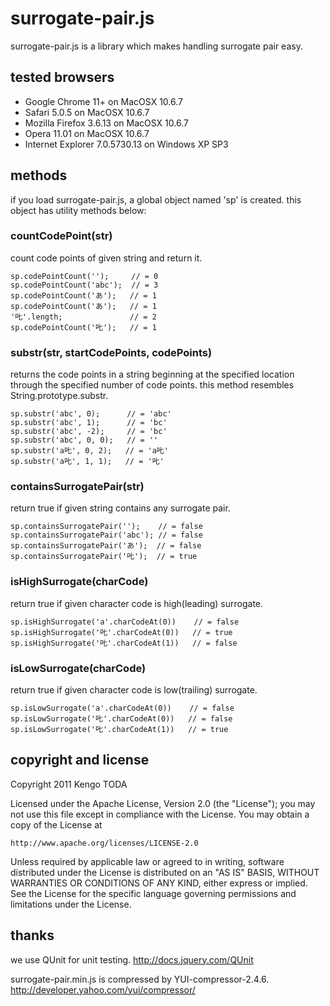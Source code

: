 surrogate-pair.js
=================
surrogate-pair.js is a library which makes handling surrogate pair easy.

tested browsers
---------------
- Google Chrome 11+ on MacOSX 10.6.7
- Safari 5.0.5 on MacOSX 10.6.7
- Mozilla Firefox 3.6.13 on MacOSX 10.6.7
- Opera 11.01 on MacOSX 10.6.7
- Internet Explorer 7.0.5730.13 on Windows XP SP3

methods
-------
if you load surrogate-pair.js, a global object named 'sp' is created.
this object has utility methods below:

### countCodePoint(str)
count code points of given string and return it.

    sp.codePointCount('');     // = 0
    sp.codePointCount('abc');  // = 3
    sp.codePointCount('あ');   // = 1
    sp.codePointCount('あ');   // = 1
    '𠮟'.length;               // = 2
    sp.codePointCount('𠮟');   // = 1


### substr(str, startCodePoints, codePoints)
returns the code points in a string beginning at the specified location through the specified number of code points.
this method resembles String.prototype.substr.

    sp.substr('abc', 0);      // = 'abc'
    sp.substr('abc', 1);      // = 'bc'
    sp.substr('abc', -2);     // = 'bc'
    sp.substr('abc', 0, 0);   // = ''
    sp.substr('a𠮟', 0, 2);   // = 'a𠮟'
    sp.substr('a𠮟', 1, 1);   // = '𠮟'


### containsSurrogatePair(str)
return true if given string contains any surrogate pair.

    sp.containsSurrogatePair('');    // = false
    sp.containsSurrogatePair('abc'); // = false
    sp.containsSurrogatePair('あ');  // = false
    sp.containsSurrogatePair('𠮟');  // = true

### isHighSurrogate(charCode)
return true if given character code is high(leading) surrogate.

    sp.isHighSurrogate('a'.charCodeAt(0))    // = false
    sp.isHighSurrogate('𠮟'.charCodeAt(0))   // = true
    sp.isHighSurrogate('𠮟'.charCodeAt(1))   // = false

### isLowSurrogate(charCode)
return true if given character code is low(trailing) surrogate.

    sp.isLowSurrogate('a'.charCodeAt(0))    // = false
    sp.isLowSurrogate('𠮟'.charCodeAt(0))   // = false
    sp.isLowSurrogate('𠮟'.charCodeAt(1))   // = true


copyright and license
---------------------
Copyright 2011 Kengo TODA

Licensed under the Apache License, Version 2.0 (the "License");
you may not use this file except in compliance with the License.
You may obtain a copy of the License at

    http://www.apache.org/licenses/LICENSE-2.0

Unless required by applicable law or agreed to in writing, software
distributed under the License is distributed on an "AS IS" BASIS,
WITHOUT WARRANTIES OR CONDITIONS OF ANY KIND, either express or implied.
See the License for the specific language governing permissions and
limitations under the License.


thanks
------
we use QUnit for unit testing.
http://docs.jquery.com/QUnit

surrogate-pair.min.js is compressed by YUI-compressor-2.4.6.
http://developer.yahoo.com/yui/compressor/
